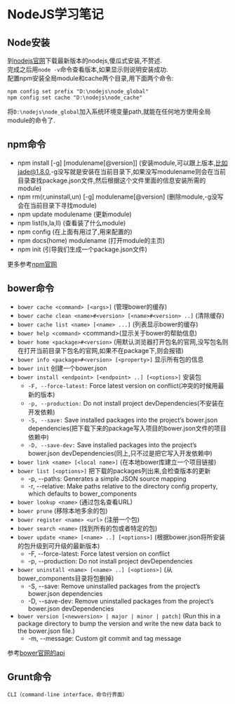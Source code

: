 # NodeJS学习笔记

## Node安装

到[nodejs官网][nodejs]下载最新版本的nodejs,傻瓜式安装,不赘述.  
完成之后用`node -v`命令查看版本,如果显示则说明安装成功.  
配置npm安装全局module和cache两个目录,用下面两个命令:  

    npm config set prefix "D:\nodejs\node_global"
    npm config set cache "D:\nodejs\node_cache"

将`D:\nodejs\node_global`加入系统环境变量path,就能在任何地方使用全局module的命令了.

## npm命令

- npm install [-g] [modulename[@version]] (安装module,可以跟上版本,比如jade@1.8.0,-g没写就是安装在当前目录下,如果没写modulename则会在当前目录查找package.json文件,然后根据这个文件里面的信息安装所需的module)
- npm rm(r,uninstall,un) [-g] modulename[@version] (删除module,-g没写会在当前目录下寻找module)
- npm update modulename (更新module)
- npm list(ls,la,ll) (查看装了什么module)
- npm config (在上面有用过了,用来配置的)
- npm docs(home) modulename (打开module的主页)
- npm init (引导我们生成一个package.json文件)

更多参考[npm官网][npmdoc]

## bower命令

- `bower cache <command> [<args>]` (管理bower的缓存)
- `bower cache clean <name>#<version> [<name>#<version> ..]` (清除缓存)
- `bower cache list <name> [<name> ...]` (列表显示bower的缓存)
- `bower help <command>` \<command>(显示关于bower的帮助信息)
- `bower home <package>#<version>` (用默认浏览器打开包名的官网,没写包名则在打开当前目录下包名的官网,如果不在package下,则会报错)
- `bower info <package>#<version> [<property>]` 显示所有包的信息
- `bower init` 创建一个bower.json
- `bower install <endpoint> [<endpoint> ..] [<options>]` 安装包
  - `-F, --force-latest:` Force latest version on conflict(冲突的时候用最新的版本)
  - `-p, --production:` Do not install project devDependencies(不安装在开发依赖)
  - `-S, --save:` Save installed packages into the project’s bower.json dependencies(把下载下来的package写入项目的bower.json文件的项目依赖中)
  - `-D, --save-dev:` Save installed packages into the project’s bower.json devDependencies(同上,只不过是把它写入开发依赖中)
- `bower link <name> [<local name>]` (在本地bower库建立一个项目链接)
- `bower list [<options>]` 把下载的packages列出来,会检查版本的更新
  - -p, --paths: Generates a simple JSON source mapping
  - -r, --relative: Make paths relative to the directory config property, which defaults to bower_components
- `bower lookup <name>` (通过包名查看URL)
- `bower prune` (移除本地多余的包)
- `bower register <name> <url>` (注册一个包)
- `bower search <name>` (找到所有的包或者特定的包)
- `bower update <name> [<name> ..] [<options>]` (根据bower.json将所安装的包升级到可升级的最新版本)
  - -F, --force-latest: Force latest version on conflict
  - -p, --production: Do not install project devDependencies
- `bower uninstall <name> [<name> ..] [<options>]` (从bower_components目录将包删掉)
  - -S, --save: Remove uninstalled packages from the project’s bower.json dependencies
  - -D, --save-dev: Remove uninstalled packages from the project’s bower.json devDependencies
- `bower version [<newversion> | major | minor | patch]` (Run this in a package directory to bump the version and write the new data back to the bower.json file.)
  - -m, --message: Custom git commit and tag message

参考[bower官网的api][bowerdoc]

## Grunt命令

    CLI（command-line interface，命令行界面）

[nodejs]: www.nodejs.org
[npmdoc]: https://docs.npmjs.com/cli/
[bowerdoc]: http://bower.io/docs/api/